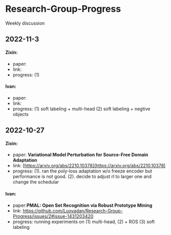 # Research-Group-Progress
Weekly discussion

## 2022-11-3
#### Zixin: 
- paper: 
- link: 
- progress: (1)


#### Ivan: 
- paper: 
- link:
- progress: (1) soft labeling + multi-head (2) soft labeling + negtive objects 

## 2022-10-27
#### Zixin: 
- paper: **Variational Model Perturbation for Source-Free Domain Adaptation**
- link: [https://arxiv.org/abs/2210.10378](https://arxiv.org/abs/2210.10378)
- progress: (1). ran the poly-loss adaptation w/o freeze encoder but performance is not good. (2). decide to adjust rl to larger one and change the schedular


#### Ivan: 
- paper:**PMAL: Open Set Recognition via Robust Prototype Mining**
- link: https://github.com/Luoyadan/Research-Group-Progress/issues/2#issue-1431203420
- progress: running experiments on (1) multi-head, (2) + ROS (3) soft labeling

